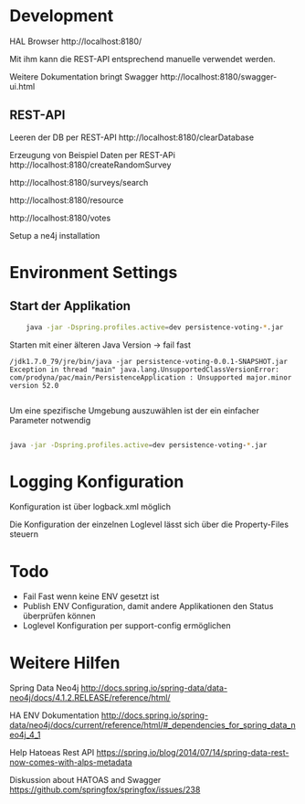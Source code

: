 
# Development

HAL Browser
http://localhost:8180/

Mit ihm kann die REST-API entsprechend manuelle verwendet werden. 


Weitere Dokumentation bringt Swagger
http://localhost:8180/swagger-ui.html


## REST-API



Leeren der DB per REST-API
http://localhost:8180/clearDatabase


Erzeugung von Beispiel Daten per REST-APi
http://localhost:8180/createRandomSurvey




http://localhost:8180/surveys/search


http://localhost:8180/resource


http://localhost:8180/votes




Setup a ne4j installation


# Environment Settings

## Start der Applikation 

```bash 
	java -jar -Dspring.profiles.active=dev persistence-voting-*.jar
```

Starten mit einer älteren Java Version -> fail fast

```
/jdk1.7.0_79/jre/bin/java -jar persistence-voting-0.0.1-SNAPSHOT.jar 
Exception in thread "main" java.lang.UnsupportedClassVersionError: com/prodyna/pac/main/PersistenceApplication : Unsupported major.minor version 52.0


```



Um eine spezifische Umgebung auszuwählen ist der ein einfacher Parameter notwendig

```bash 

java -jar -Dspring.profiles.active=dev persistence-voting-*.jar 

```



# Logging Konfiguration
Konfiguration ist über logback.xml möglich

Die Konfiguration der einzelnen Loglevel lässt sich über die Property-Files steuern



# Todo

* Fail Fast wenn keine ENV gesetzt ist
* Publish ENV Configuration, damit andere Applikationen den Status überprüfen können
* Loglevel Konfiguration per support-config ermöglichen 

 

# Weitere Hilfen

Spring Data Neo4j
http://docs.spring.io/spring-data/data-neo4j/docs/4.1.2.RELEASE/reference/html/

HA ENV Dokumentation
http://docs.spring.io/spring-data/neo4j/docs/current/reference/html/#_dependencies_for_spring_data_neo4j_4_1


Help Hatoeas Rest API
https://spring.io/blog/2014/07/14/spring-data-rest-now-comes-with-alps-metadata

Diskussion about HATOAS and Swagger
https://github.com/springfox/springfox/issues/238


